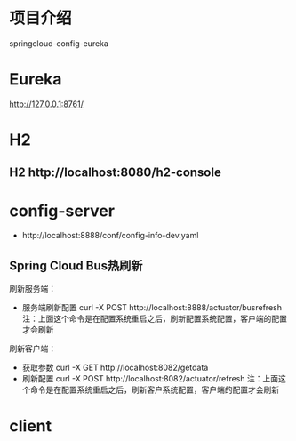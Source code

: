 # 项目介绍
springcloud-config-eureka



# Eureka
http://127.0.0.1:8761/



# H2

## H2 http://localhost:8080/h2-console



# config-server
- http://localhost:8888/conf/config-info-dev.yaml


##  Spring Cloud Bus热刷新

刷新服务端：
- 服务端刷新配置 curl -X POST http://localhost:8888/actuator/busrefresh
注：上面这个命令是在配置系统重启之后，刷新配置系统配置，客户端的配置才会刷新


刷新客户端：
- 获取参数 curl -X GET http://localhost:8082/getdata
- 刷新配置 curl -X POST  http://localhost:8082/actuator/refresh
注：上面这个命令是在配置系统重启之后，刷新客户系统配置，客户端的配置才会刷新



# client




